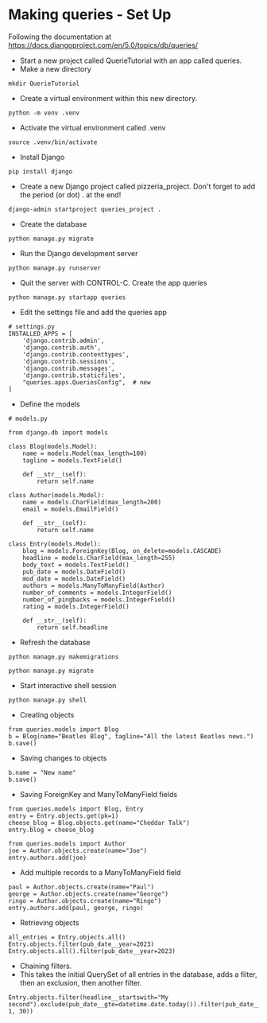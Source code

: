 Making queries - Set Up
========================================================
Following the documentation at https://docs.djangoproject.com/en/5.0/topics/db/queries/

* Start a new project called QuerieTutorial with an app called queries.
* Make a new directory

```shell
mkdir QuerieTutorial
```

* Create a virtual environment within this new directory. 

```shell
python -m venv .venv
```

* Activate the virtual environment called .venv
```shell
source .venv/bin/activate
```

* Install Django
```shell
pip install django
```

* Create a new Django project called pizzeria_project. Don't forget to add the period (or dot) . at the end!
```shell
django-admin startproject queries_project .
```

* Create the database
```shell
python manage.py migrate
```

* Run the Django development server
```shell
python manage.py runserver
```

* Quit the server with CONTROL-C. Create the app queries
```shell
python manage.py startapp queries
```

* Edit the settings file and add the queries app 
```python3
# settings.py
INSTALLED_APPS = [
    'django.contrib.admin',
    'django.contrib.auth',
    'django.contrib.contenttypes',
    'django.contrib.sessions',
    'django.contrib.messages',
    'django.contrib.staticfiles',
    "queries.apps.QueriesConfig",  # new
]
```

* Define the models
```python3
# models.py

from django.db import models

class Blog(models.Model):
    name = models.Model(max_length=100)
    tagline = models.TextField()

    def __str__(self):
        return self.name

class Author(models.Model):
    name = models.CharField(max_length=200)
    email = models.EmailField()

    def __str__(self):
        return self.name

class Entry(models.Model):
    blog = models.ForeignKey(Blog, on_delete=models.CASCADE)
    headline = models.CharField(max_length=255)
    body_text = models.TextField()
    pub_date = models.DateField()
    mod_date = models.DateField()
    authors = models.ManyToManyField(Author)
    number_of_comments = models.IntegerField()
    number_of_pingbacks = models.IntegerField()
    rating = models.IntegerField()
    
    def __str__(self):
        return self.headline
```

* Refresh the database
```shell
python manage.py makemigrations

python manage.py migrate 
```

* Start interactive shell session
```shell
python manage.py shell
```

* Creating objects
```shell
from queries.models import Blog
b = Blog(name="Beatles Blog", tagline="All the latest Beatles news.")
b.save()
```

* Saving changes to objects
```shell
b.name = "New name"
b.save()
```

* Saving ForeignKey and ManyToManyField fields
```shell
from queries.models import Blog, Entry
entry = Entry.objects.get(pk=1)
cheese_blog = Blog.objects.get(name="Cheddar Talk")
entry.blog = cheese_blog

from queries.models import Author
joe = Author.objects.create(name="Joe")
entry.authors.add(joe)
```

* Add multiple records to a ManyToManyField field
```shell
paul = Author.objects.create(name="Paul")
george = Author.objects.create(name="George")
ringo = Author.objects.create(name="Ringo")
entry.authors.add(paul, george, ringo)
```

* Retrieving objects
```shell
all_entries = Entry.objects.all()
Entry.objects.filter(pub_date__year=2023)
Entry.objects.all().filter(pub_date__year=2023)
```

* Chaining filters.
* This takes the initial QuerySet of all entries in the database, adds a filter, then an exclusion, then another filter. 
```shell
Entry.objects.filter(headline__startswith="My second").exclude(pub_date__gte=datetime.date.today()).filter(pub_date__gte=datetime.date(2005, 1, 30))
```

